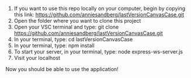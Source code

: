 1. If you want to use this repo locally on your computer, begin by copying this link: https://github.com/anniesandberg/lastVersionCanvasCase.git
2. Open the folder where you want to clone this project
3. Open your VSC terminal and type: git clone https://github.com/anniesandberg/lastVersionCanvasCase.git 
4. In your terminal, type: cd lastVersionCanvasCase
5. In your terminal, type: npm install
6. To start your server, in your terminal, type: node express-ws-server.js
7. Visit your localhost

Now you should be able to use the application!